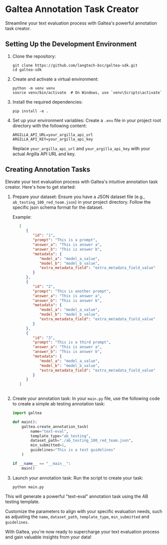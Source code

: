 # Galtea Annotation Task Creator

Streamline your text evaluation process with Galtea's powerful annotation task creator.

## Setting Up the Development Environment

1. Clone the repository:
   ```
   git clone https://github.com/langtech-bsc/galtea-sdk.git
   cd galtea-sdk
   ```

2. Create and activate a virtual environment:
   ```
   python -m venv venv
   source venv/bin/activate  # On Windows, use `venv\Scripts\activate`
   ```

3. Install the required dependencies:
   ```
   pip install -e .
   ```

4. Set up your environment variables:
   Create a `.env` file in your project root directory with the following content:

   ```
   ARGILLA_API_URL=your_argilla_api_url
   ARGILLA_API_KEY=your_argilla_api_key
   ```

   Replace `your_argilla_api_url` and `your_argilla_api_key` with your actual Argilla API URL and key.

## Creating Annotation Tasks

Elevate your text evaluation process with Galtea's intuitive annotation task creator. Here's how to get started:

1. Prepare your dataset:
   Ensure you have a JSON dataset file (e.g., `ab_testing_100_red_team.json`) in your project directory.
   Follow the specific json schema format for the dataset.

   Example:
   ```json
      [
         {
            "id": "1",
            "prompt": "This is a prompt",
            "answer_a": "This is answer a",
            "answer_b": "This is answer b",
            "metadata": {
               "model_a": "model_a_value",
               "model_b": "model_b_value",
               "extra_metadata_field": "extra_metadata_field_value"
            }
         },
         {
            "id": "2",
            "prompt": "This is another prompt",
            "answer_a": "This is answer a",
            "answer_b": "This is answer b",
            "metadata": {
               "model_a": "model_a_value",
               "model_b": "model_b_value",
               "extra_metadata_field": "extra_metadata_field_value"
            }
         },
         {
            "id": "3",
            "prompt": "This is a third prompt",
            "answer_a": "This is answer a",
            "answer_b": "This is answer b",
            "metadata": {
               "model_a": "model_a_value",
               "model_b": "model_b_value",
               "extra_metadata_field": "extra_metadata_field_value"
            }
         }
      ]
      
   ```

2. Create your annotation task:
   In your `main.py` file, use the following code to create a simple ab testing annotation task:

   ```python
   import galtea

   def main():
       galtea.create_annotation_task(
           name="text-eval",
           template_type="ab_testing",
           dataset_path="./ab_testing_100_red_team.json",
           min_submitted=1,
           guidelines="This is a test guidelines"
       )

   if __name__ == "__main__":
       main()
   ```

3. Launch your annotation task:
   Run the script to create your task:
   ```
   python main.py
   ```

This will generate a powerful "text-eval" annotation task using the AB testing template.

Customize the parameters to align with your specific evaluation needs, such as adjusting the `name`, `dataset_path`, `template_type`, `min_submitted` and `guidelines`.

With Galtea, you're now ready to supercharge your text evaluation process and gain valuable insights from your data!
